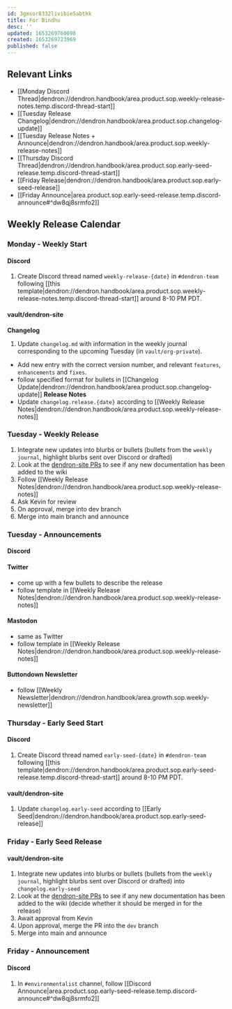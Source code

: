 ```yaml
---
id: 3gmsor8332livibie5abthk
title: For Bindhu
desc: ''
updated: 1653269760098
created: 1653269723969
published: false
---
```


## Relevant Links
- [[Monday Discord Thread|dendron://dendron.handbook/area.product.sop.weekly-release-notes.temp.discord-thread-start]]
- [[Tuesday Release Changelog|dendron://dendron.handbook/area.product.sop.changelog-update]]
- [[Tuesday Release Notes + Announce|dendron://dendron.handbook/area.product.sop.weekly-release-notes]]
- [[Thursday Discord Thread|dendron://dendron.handbook/area.product.sop.early-seed-release.temp.discord-thread-start]]
- [[Friday Release|dendron://dendron.handbook/area.product.sop.early-seed-release]]
- [[Friday Announce|area.product.sop.early-seed-release.temp.discord-announce#^dw8qj8srmfo2]]


## Weekly Release Calendar
### Monday - Weekly Start
#### Discord
1. Create Discord thread named `weekly-release-{date}` in `#dendron-team` following [[this template|dendron://dendron.handbook/area.product.sop.weekly-release-notes.temp.discord-thread-start]] around 8-10 PM PDT.

#### vault/dendron-site
**Changelog**
1. Update `changelog.md` with information in the weekly journal corresponding to the upcoming Tuesday (in `vault/org-private`).
- Add new entry with the correct version number, and relevant `features`, `enhancements` and `fixes`.
- follow specified format for bullets in [[Changelog Update|dendron://dendron.handbook/area.product.sop.changelog-update]]
**Release Notes**
- Update `changelog.release.{date}` according to [[Weekly Release Notes|dendron://dendron.handbook/area.product.sop.weekly-release-notes]]

### Tuesday - Weekly Release
1. Integrate new updates into blurbs or bullets (bullets from the `weekly journal`, highlight blurbs sent over Discord or drafted)
2. Look at the [dendron-site PRs](https://github.com/dendronhq/dendron-site/pulls) to see if any new documentation has been added to the wiki
3. Follow [[Weekly Release Notes|dendron://dendron.handbook/area.product.sop.weekly-release-notes]]
4. Ask Kevin for review
5. On approval, merge into dev branch
6. Merge into main branch and announce

### Tuesday - Announcements
#### Discord
#### Twitter
- come up with a few bullets to describe the release
- follow template in [[Weekly Release Notes|dendron://dendron.handbook/area.product.sop.weekly-release-notes]]
#### Mastodon
- same as Twitter
- follow template in [[Weekly Release Notes|dendron://dendron.handbook/area.product.sop.weekly-release-notes]]
#### Buttondown Newsletter
- follow [[Weekly Newsletter|dendron://dendron.handbook/area.growth.sop.weekly-newsletter]]

### Thursday - Early Seed Start
#### Discord
1. Create Discord thread named `early-seed-{date}` in `#dendron-team`
following [[this template|dendron://dendron.handbook/area.product.sop.early-seed-release.temp.discord-thread-start]] around 8-10 PM PDT.

#### vault/dendron-site
1. Update `changelog.early-seed` according to [[Early Seed|dendron://dendron.handbook/area.product.sop.early-seed-release]]

### Friday - Early Seed Release
#### vault/dendron-site
1. Integrate new updates into blurbs or bullets (bullets from the `weekly journal`, highlight blurbs sent over Discord or drafted) into `changelog.early-seed`
2. Look at the [dendron-site PRs](https://github.com/dendronhq/dendron-site/pulls) to see if any new documentation has been added to the wiki (decide whether it should be merged in for the release)
3. Await approval from Kevin
4. Upon approval, merge the PR into the `dev` branch
5. Merge into main and announce

### Friday - Announcement
#### Discord 
1. In `#environmentalist` channel, follow [[Discord Announce|area.product.sop.early-seed-release.temp.discord-announce#^dw8qj8srmfo2]]
